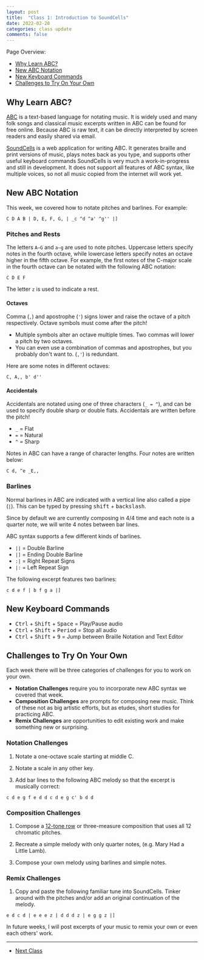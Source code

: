 ```yaml
---
layout: post
title:  "Class 1: Introduction to SoundCells"
date: 2022-02-28
categories: class update
comments: false
---
```


Page Overview:
* [Why Learn ABC?](#why-learn-abc)
* [New ABC Notation](#abc-notation-topics)
* [New Keyboard Commands](#new-keyboard-commands)
* [Challenges to Try On Your Own](#challenges-to-try-on-your-own)

## Why Learn ABC?
[ABC](https://abcnotation.com) is a text-based language for notating music. It is widely used and many folk songs and classical music excerpts written in ABC can be found for free online. Because ABC is raw text, it can be directly interpreted by screen readers and easily shared via email.

[SoundCells](http://soundcells.herokuapp.com/) is a web application for writing ABC. It generates braille and print versions of music, plays notes back as you type, and supports other useful keyboard commands SoundCells is very much a work-in-progress and still in development. It does not support all features of ABC syntax, like multiple voices, so not all music copied from the internet will work yet.

## New ABC Notation
This week, we covered how to notate pitches and barlines. For example:
```
C D A B | D, E, F, G, | _c ^d ^a' ^g'' |]
```

### Pitches and Rests
The letters `A–G` and `a–g` are used to note pitches. Uppercase letters specify notes in the fourth octave, while lowercase letters specify notes an octave higher in the fifth octave. For example, the first notes of the C-major scale in the fourth octave can be notated with the following ABC notation:

```
C D E F
```

The letter `z` is used to indicate a rest.

#### Octaves
Comma (`,`) and apostrophe (`'`) signs lower and raise the octave of a pitch respectively. Octave symbols must come after the pitch!
* Multiple symbols alter an octave multiple times. Two commas will lower a pitch by two octaves.
* You can even use a combination of commas and apostrophes, but you probably don't want to. (`,'`) is  redundant.

Here are some notes in different octaves:
```
C, A,, b' d''
```

#### Accidentals
Accidentals are notated using one of three characters (`_ = ^`), and can be used to specify double sharp or double flats. Accidentals are written before the pitch!
* `_` = Flat
* `=` = Natural
* `^` = Sharp

Notes in ABC can have a range of character lengths. Four notes are written below:
```
C d, ^e _E,,
```

### Barlines
Normal barlines in ABC are indicated with a vertical line also called a pipe (`|`). This can be typed by pressing <kbd>shift</kbd> + <kbd>backslash</kbd>.

Since by default we are currently composing in 4/4 time and each note is a quarter note, we will write 4 notes between bar lines.

ABC syntax supports a few different kinds of barlines.
* `||` = Double Barline
* `|]` = Ending Double Barline
* `:|` = Right Repeat Signs
* `|:` = Left Repeat Sign

The following excerpt features two barlines:

```
c d e f | b f g a |]
```

## New Keyboard Commands
* <kbd>Ctrl</kbd> + <kbd>Shift</kbd> + <kbd>Space</kbd> = Play/Pause audio
* <kbd>Ctrl</kbd> + <kbd>Shift</kbd> + <kbd>Period</kbd> = Stop all audio
* <kbd>Ctrl</kbd> + <kbd>Shift</kbd> + <kbd>9</kbd> = Jump between Braille Notation and Text Editor

## Challenges to Try On Your Own
Each week there will be three categories of challenges for you to work on your own.

* **Notation Challenges** require you to incorporate new ABC syntax we covered that week.
* **Composition Challenges** are prompts for composing new music. Think of these not as big artistic efforts, but as etudes, short studies for practicing ABC.
* **Remix Challenges** are opportunities to edit existing work and make something new or surprising.

### Notation Challenges
1. Notate a one-octave scale starting at middle C.

2. Notate a scale in any other key.

3. Add bar lines to the following ABC melody so that the excerpt is musically correct:
```
c d e g f e d d c d e g c' b d d
```

### Composition Challenges
1. Compose a [12-tone row](https://en.wikipedia.org/wiki/Twelve-tone_technique) or three-measure composition that uses all 12 chromatic pitches.

2. Recreate a simple melody with only quarter notes, (e.g. Mary Had a Little Lamb).

3. Compose your own melody using barlines and simple notes.

### Remix Challenges
1. Copy and paste the following familiar tune into SoundCells. Tinker around with the pitches and/or add an original continuation of the melody.
```
e d c d | e e e z | d d d z | e g g z |]
```

In future weeks, I will post excerpts of your music to remix your own or even each others' work.

---
* [Next Class](/sc-workshop/class/update/2022/03/06/week-2.html)
